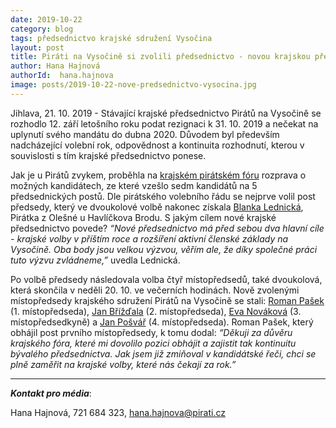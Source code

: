 ```yaml
---
date: 2019-10-22
category: blog
tags: předsednictvo krajské sdružení Vysočina
layout: post
title: Piráti na Vysočině si zvolili předsednictvo - novou krajskou předsedkyní se stala Blanka Lednická
author: Hana Hajnová
authorId:  hana.hajnova
image: posts/2019-10-22-nove-predsednictvo-vysocina.jpg
---
```


Jihlava, 21. 10. 2019 - Stávající krajské předsednictvo Pirátů na Vysočině se rozhodlo 12. září letošního roku podat rezignaci k 31. 10. 2019 a nečekat na uplynutí svého mandátu do dubna 2020. Důvodem byl především nadcházející volební rok, odpovědnost a kontinuita rozhodnutí, kterou v souvislosti s tím krajské předsednictvo ponese. 

Jak je u Pirátů zvykem, proběhla na [krajském pirátském fóru](https://forum.pirati.cz/viewtopic.php?f=416&t=48593) rozprava o možných kandidátech, ze které vzešlo sedm kandidátů na 5 předsednických postů. Dle pirátského volebního řádu se nejprve volil post předsedy, který ve dvoukolové volbě nakonec získala [Blanka Lednická](https://wiki.pirati.cz/lide/blanka_lednicka), Pirátka z Olešné u Havlíčkova Brodu. S jakým cílem nové krajské předsednictvo povede? *“Nové předsednictvo má před sebou dva hlavní cíle - krajské volby v příštím roce a rozšíření aktivní členské základy na Vysočině. Oba body jsou velkou výzvou, věřím ale, že díky společné práci tuto výzvu zvládneme,”* uvedla Lednická. 

Po volbě předsedy následovala volba čtyř místopředsedů, také dvoukolová, která skončila v neděli 20. 10. ve večerních hodinách. Nově zvolenými místopředsedy krajského sdružení Pirátů na Vysočině se stali: [Roman Pašek](https://wiki.pirati.cz/lide/roman_pasek) (1. místopředseda), [Jan Břížďala](https://wiki.pirati.cz/lide/jan_brizdala) (2. místopředseda), [Eva Nováková](https://wiki.pirati.cz/lide/eva_novakova) (3. místopředsedkyně) a [Jan Pošvář](https://www.pirati.cz/lide/jan-posvar/) (4. místopředseda). Roman Pašek, který obhájil post prvního místopředsedy, k tomu dodal: *“Děkuji za důvěru krajského fóra, které mi dovolilo pozici obhájit a zajistit tak kontinuitu bývalého předsednictva. Jak jsem již zmiňoval v kandidátské řeči, chci se plně zaměřit na krajské volby, které nás čekají za rok.”*

---

***Kontakt pro média***:

Hana Hajnová, 721 684 323, hana.hajnova@pirati.cz

